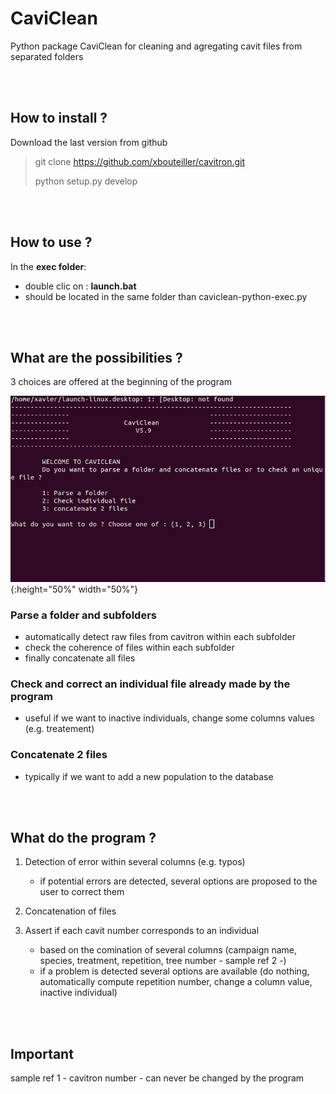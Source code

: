 # CaviClean

Python package CaviClean for cleaning and agregating cavit files from separated folders


<br/><br/>

## How to install ?

Download the last version from github

>
> git clone https://github.com/xbouteiller/cavitron.git
>
> python setup.py develop
>


<br/><br/>

## How to use ?

In the **exec folder**:

- double clic on : **launch.bat**
- should be located in the same folder than caviclean-python-exec.py

<br/><br/>


## What are the possibilities ?

3 choices are offered at the beginning of the program

![image](img/2021-03-02_12-42.png){:height="50%" width="50%"}


### Parse a folder and subfolders
- automatically detect raw files from cavitron within each subfolder
- check the coherence of files within each subfolder
- finally concatenate all files

### Check and correct an individual file already made by the program
- useful if we want to inactive individuals, change some columns values (e.g. treatement) 

### Concatenate 2 files
- typically if we want to add a new population to the database
	

<br/><br/>
	
## What do the program ?

1. Detection of error within several columns (e.g. typos)
	- if potential errors are detected, several options are proposed to the user to correct them	

2. Concatenation of files

3. Assert if each cavit number corresponds to an individual
	- based on the comination of several columns (campaign name, species, treatment, repetition, tree number - sample ref 2 -)
	- if a problem is detected several options are available (do nothing, automatically compute repetition number, change a column value, inactive individual)
	

<br/><br/>

## Important 
	
sample ref 1 - cavitron number - can never be changed by the program